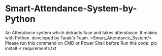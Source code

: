 # Smart-Attendance-System-by-Python
An Attendance system which detracts face and takes attendance. It makes with Python. 
developed by Tarak's Team.
<Smart_Attendance_System/>
Please run this command on CMD or Power Shall before Run this code:
pip install -r requirements.txt
